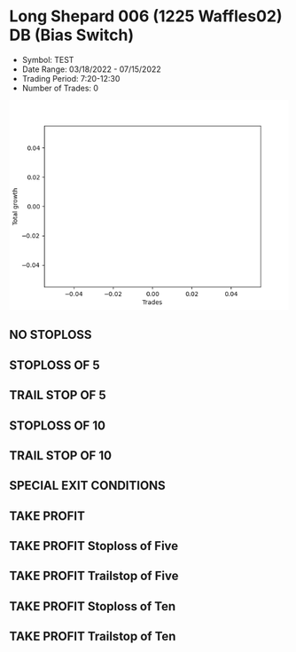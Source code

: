 # Long Shepard 006 (1225 Waffles02) DB (Bias Switch)
- Symbol: TEST
- Date Range: 03/18/2022 - 07/15/2022
- Trading Period: 7:20-12:30
- Number of Trades: 0

![Plot](LongShepard006(1225Waffles02)DBTEST(BiasSwitch).png)
## NO STOPLOSS









## STOPLOSS OF 5









## TRAIL STOP OF 5









## STOPLOSS OF 10









## TRAIL STOP OF 10









## SPECIAL EXIT CONDITIONS 


## TAKE PROFIT






## TAKE PROFIT Stoploss of Five






## TAKE PROFIT Trailstop of Five






## TAKE PROFIT Stoploss of Ten






## TAKE PROFIT Trailstop of Ten





